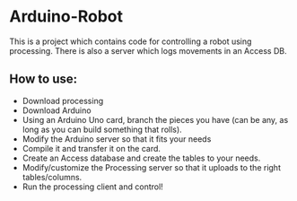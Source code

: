 # Arduino-Robot
This is a project which contains code for controlling a robot using processing. There is also a server which logs movements in an Access DB.

## How to use:

- Download processing
- Download Arduino
- Using an Arduino Uno card, branch the pieces you have (can be any, as long as you can build something that rolls).
- Modify the Arduino server so that it fits your needs
- Compile it and transfer it on the card.
- Create an Access database and create the tables to your needs.
- Modify/customize the Processing server so that it uploads to the right tables/columns.
- Run the processing client and control!
